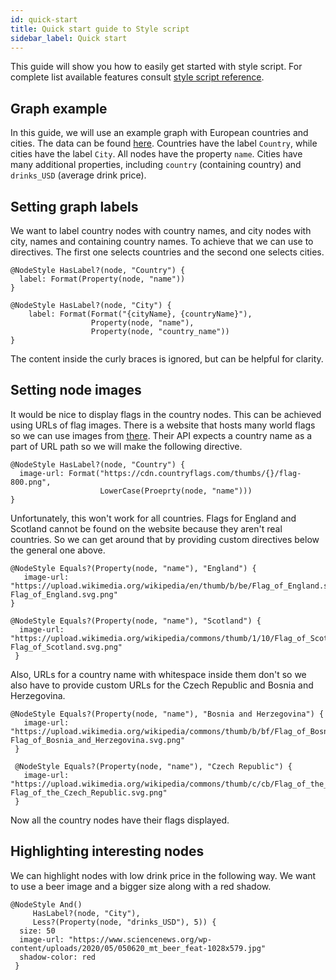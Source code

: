 ```yaml
---
id: quick-start
title: Quick start guide to Style script
sidebar_label: Quick start
---
```


This guide will show you how to easily get started with style script. For 
complete list available features consult 
[style script reference](./reference-guide.md).

## Graph example

In this guide, we will use an example graph with European countries and cities. 
The data can be found [here](https://memgraph.com/docs/memgraph/tutorials-overview/backpacking-through-europe).
Countries have the label `Country`, while cities have the label `City`. All 
nodes have the property `name`. Cities have many additional properties, 
including `country` (containing country) and `drinks_USD` (average drink price).

## Setting graph labels

We want to label country nodes with country names, and city nodes with city,
names and containing country names. To achieve that we can use to directives.
The first one selects countries and the second one selects cities.

```
@NodeStyle HasLabel?(node, "Country") {
  label: Format(Property(node, "name"))
}

@NodeStyle HasLabel?(node, "City") {
    label: Format(Format("{cityName}, {countryName}"),
                  Property(node, "name"),
                  Property(node, "country_name"))
}
```

The content inside the curly braces is ignored, but can be helpful for clarity.

## Setting node images

It would be nice to display flags in the country nodes. This can be achieved 
using URLs of flag images. There is a website that hosts many world flags so we
can use images from [there](https://cdn.countryflags.com). Their API expects a 
country name as a part of URL path so we will make the following directive.

```
@NodeStyle HasLabel?(node, "Country") {
  image-url: Format("https://cdn.countryflags.com/thumbs/{}/flag-800.png",
                    LowerCase(Proeprty(node, "name")))
}
```

Unfortunately, this won't work for all countries. Flags for England and Scotland 
cannot be found on the website because they aren't real countries. So we can 
get around that by providing custom directives below the general one above.

```
@NodeStyle Equals?(Property(node, "name"), "England") {
   image-url: "https://upload.wikimedia.org/wikipedia/en/thumb/b/be/Flag_of_England.svg/2560px-Flag_of_England.svg.png"
}

@NodeStyle Equals?(Property(node, "name"), "Scotland") {
  image-url: "https://upload.wikimedia.org/wikipedia/commons/thumb/1/10/Flag_of_Scotland.svg/1200px-Flag_of_Scotland.svg.png"
 }
```

Also, URLs for a country name with whitespace inside them don't so we also have 
to provide custom URLs for the Czech Republic and Bosnia and Herzegovina.

```
@NodeStyle Equals?(Property(node, "name"), "Bosnia and Herzegovina") {
   image-url: "https://upload.wikimedia.org/wikipedia/commons/thumb/b/bf/Flag_of_Bosnia_and_Herzegovina.svg/1200px-Flag_of_Bosnia_and_Herzegovina.svg.png"
 }

 @NodeStyle Equals?(Property(node, "name"), "Czech Republic") {
   image-url: "https://upload.wikimedia.org/wikipedia/commons/thumb/c/cb/Flag_of_the_Czech_Republic.svg/2560px-Flag_of_the_Czech_Republic.svg.png"
 }
```

Now all the country nodes have their flags displayed.

## Highlighting interesting nodes

We can highlight nodes with low drink price in the following way. We want to 
use a beer image and a bigger size along with a red shadow.

```
@NodeStyle And()
     HasLabel?(node, "City"),
     Less?(Property(node, "drinks_USD"), 5)) {
  size: 50
  image-url: "https://www.sciencenews.org/wp-content/uploads/2020/05/050620_mt_beer_feat-1028x579.jpg"
  shadow-color: red
 }
```
